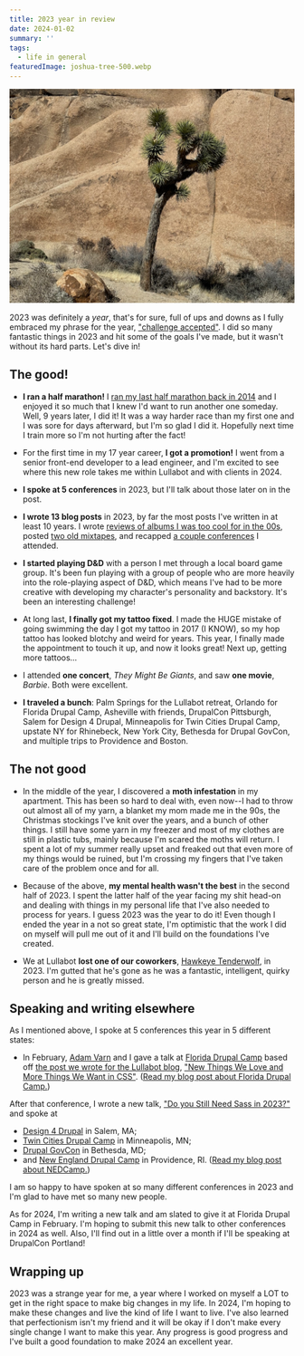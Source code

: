 ```yaml
---
title: 2023 year in review
date: 2024-01-02
summary: ''
tags:
  - life in general
featuredImage: joshua-tree-500.webp
---
```

![A Joshua Tree at Joshua Tree National Park.](./images/joshua-tree.jpg 'Joshua Tree National Park was <i>amazing</i>.')

2023 was definitely a *year*, that's for sure, full of ups and downs as I fully embraced my phrase for the year, ["challenge accepted"](/challenge-accepted). I did so many fantastic things in 2023 and hit some of the goals I've made, but it wasn't without its hard parts. Let's dive in!

## The good!

* **I ran a half marathon!** I [ran my last half marathon back in 2014](/providence-half-marathon-race-recap) and I enjoyed it so much that I knew I'd want to run another one someday. Well, 9 years later, I did it! It was a way harder race than my first one and I was sore for days afterward, but I'm so glad I did it. Hopefully next time I train more so I'm not hurting after the fact!

* For the first time in my 17 year career, **I got a promotion!** I went from a senior front-end developer to a lead engineer, and I'm excited to see where this new role takes me within Lullabot and with clients in 2024.

* **I spoke at 5 conferences** in 2023, but I'll talk about those later on in the post.

* **I wrote 13 blog posts** in 2023, by far the most posts I've written in at least 10 years. I wrote [reviews of albums I was too cool for in the 00s](/tags/i-m-too-cool-for-this-album), posted [two old mixtapes](/tags/i-m-cool-enough-for-this-mix), and recapped [a couple conferences](/tags/conferences) I attended.

* **I started playing D&D** with a person I met through a local board game group. It's been fun playing with a group of people who are more heavily into the role-playing aspect of D&D, which means I've had to be more creative with developing my character's personality and backstory. It's been an interesting challenge!

* At long last, **I finally got my tattoo fixed**. I made the HUGE mistake of going swimming the day I got my tattoo in 2017 (I KNOW), so my hop tattoo has looked blotchy and weird for years. This year, I finally made the appointment to touch it up, and now it looks great! Next up, getting more tattoos...

* I attended **one concert**, *They Might Be Giants*, and saw **one movie**, *Barbie*. Both were excellent.

* **I traveled a bunch**: Palm Springs for the Lullabot retreat, Orlando for Florida Drupal Camp, Asheville with friends, DrupalCon Pittsburgh, Salem for Design 4 Drupal, Minneapolis for Twin Cities Drupal Camp, upstate NY for Rhinebeck, New York City, Bethesda for Drupal GovCon, and multiple trips to Providence and Boston.

## The not good

* In the middle of the year, I discovered a **moth infestation** in my apartment. This has been so hard to deal with, even now--I had to throw out almost all of my  yarn, a blanket my mom made me in the 90s, the Christmas stockings I've knit over the years, and a bunch of other things. I still have some yarn in my freezer and most of my clothes are still in plastic tubs, mainly because I'm scared the moths will return. I spent a lot of my summer really upset and freaked out that even more of my things would be ruined, but I'm crossing my fingers that I've taken care of the problem once and for all.

* Because of the above, **my mental health wasn't the best** in the second half of 2023. I spent the latter half of the year facing my shit head-on and dealing with things in my personal life that I've also needed to process for years. I guess 2023 was the year to do it! Even though I ended the year in a not so great state, I'm optimistic that the work I did on myself will pull me out of it and I'll build on the foundations I've created. 

* We at Lullabot **lost one of our coworkers**, [Hawkeye Tenderwolf](https://www.drupal.org/forum/general/community-spotlight/2023-12-08/in-memoriam-hawkeye-tenderwolf), in 2023. I'm gutted that he's gone as he was a fantastic, intelligent, quirky person and he is greatly missed. 

## Speaking and writing elsewhere

As I mentioned above, I spoke at 5 conferences this year in 5 different states:

- In February, [Adam Varn](https://varn.dev/) and I gave a talk at [Florida Drupal Camp](https://fldrupal.camp) based off [the post we wrote for the Lullabot blog](https://www.lullabot.com/articles/css-features-were-thankful-and-css-features-we-need), ["New Things We Love and More Things We Want in CSS"](https://www.youtube.com/watch?v=XfjDxogssIE&list=PLVkxWtGE94fkGaklS0MFxNmOMzIG0GpYI). ([Read my blog post about Florida Drupal Camp.](/florida-drupalcamp-2023))

After that conference, I wrote a new talk, ["Do you Still Need Sass in 2023?"](https://noti.st/starshaped/ZaLC6w/do-you-still-need-sass-in-2023) and spoke at 
- [Design 4 Drupal](https://design4drupal.org/) in Salem, MA;
- [Twin Cities Drupal Camp](https://tcdrupal.org/) in Minneapolis, MN;
- [Drupal GovCon](https://www.drupalgovcon.org/) in Bethesda, MD;
- and [New England Drupal Camp](https://nedcamp.org/) in Providence, RI. ([Read my blog post about NEDCamp.](/nedcamp-2023))

I am so happy to have spoken at so many different conferences in 2023 and I'm glad to have met so many new people.

As for 2024, I'm writing a new talk and am slated to give it at Florida Drupal Camp in February. I'm hoping to submit this new talk to other conferences in 2024 as well. Also, I'll find out in a little over a month if I'll be speaking at DrupalCon Portland! 

## Wrapping up

2023 was a strange year for me, a year where I worked on myself a LOT to get in the right space to make big changes in my life. In 2024, I'm hoping to make these changes and live the kind of life I want to live. I've also learned that perfectionism isn't my friend and it will be okay if I don't make every single change I want to make this year. Any progress is good progress and I've built a good foundation to make 2024 an excellent year.
